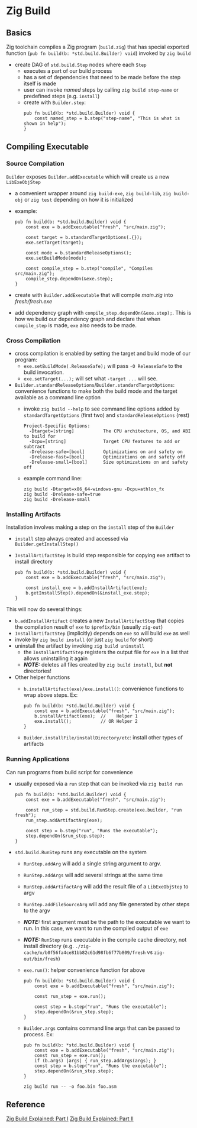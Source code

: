 # Zig Build

## Basics

Zig toolchain compiles a Zig program (`build.zig`) that has special exported function (`pub fn build(b: *std.build.Builder) void`) invoked by `zig build`

* create DAG of `std.build.Step` nodes where each `Step`
  * executes a part of our build process
  * has a set of dependencies that need to be made before the step itself is made
  * user can invoke *named* steps by calling `zig build step-name` or predefined steps (e.g. `install`)
  * create with `Builder.step`:
    ````zig
    pub fn build(b: *std.build.Builder) void {
        const named_step = b.step("step-name", "This is what is shown in help");
    }
    ````

## Compiling Executable

### Source Compilation

`Builder` exposes `Builder.addExecutable` which will create us a new `LibExeObjStep`

* a convenient wrapper around `zig build-exe`, `zig build-lib`, `zig build-obj` or `zig test` depending on how it is initialized

* example:
  
  ````zig
  pub fn build(b: *std.build.Builder) void {
      const exe = b.addExecutable("fresh", "src/main.zig");
  
      const target = b.standardTargetOptions(.{});
      exe.setTarget(target);
  
      const mode = b.standardReleaseOptions();
      exe.setBuildMode(mode);
  
      const compile_step = b.step("compile", "Compiles src/main.zig");
      compile_step.dependOn(&exe.step);
  }
  ````

* create with `Builder.addExecutable` that will compile *main.zig* into *fresh/fresh.exe*

* add dependency graph with `compile_step.dependOn(&exe.step);`. This is how we build our dependency graph and declare that when `compile_step` is made, `exe` also needs to be made.

### Cross Compilation

* cross compilation is enabled by setting the target and build mode of our program:
  * `exe.setBuildMode(.ReleaseSafe);` will pass `-O ReleaseSafe` to the build invocation.
  * `exe.setTarget(...);` will set what `-target ...` will see.
* `Builder.standardReleaseOptions`/`Builder.standardTargetOptions`: convenience functions to make both the build mode and the target available as a command line option
  * invoke `zig build --help` to see command line options added by `standardTargetOptions` (first two) and `standardReleaseOptions` (rest)
    ````zig
    Project-Specific Options:
      -Dtarget=[string]           The CPU architecture, OS, and ABI to build for
      -Dcpu=[string]              Target CPU features to add or subtract
      -Drelease-safe=[bool]       Optimizations on and safety on
      -Drelease-fast=[bool]       Optimizations on and safety off
      -Drelease-small=[bool]      Size optimizations on and safety off
    ````
  
  * example command line:
    ````zig
    zig build -Dtarget=x86_64-windows-gnu -Dcpu=athlon_fx
    zig build -Drelease-safe=true
    zig build -Drelease-small
    ````

### Installing Artifacts

Installation involves making a step on the `install` step of the `Builder`

* `install` step always created and accessed via `Builder.getInstallStep()`

* `InstallArtifactStep` is build step responsible for copying exe artifact to install directory
  
  ````zig
  pub fn build(b: *std.build.Builder) void {
      const exe = b.addExecutable("fresh", "src/main.zig");
  
      const install_exe = b.addInstallArtifact(exe);
      b.getInstallStep().dependOn(&install_exe.step);
  }
  ````

This will now do several things:

* `b.addInstallArtifact` creates a new `InstallArtifactStep` that copies the compilation result of `exe` to `$prefix/bin` (usually `zig-out`)
* `InstallArtifactStep` (implicitly) depends on `exe` so will build `exe` as well
* invoke by `zig build install` (or just `zig build` for short)
* uninstall the artifact by invoking `zig build uninstall`
  * the `InstallArtifactStep` registers the output file for `exe` in a list that allows uninstalling it again
  * ***NOTE:*** deletes all files created by `zig build install`, but **not** directories!
* Other helper functions
  * `b.installArtifact(exe)/exe.install()`: convenience functions to wrap above steps. Ex:
    ````zig
    pub fn build(b: *std.build.Builder) void {
        const exe = b.addExecutable("fresh", "src/main.zig");
        b.installArtifact(exe);  //    Helper 1
        exe.install();           // OR Helper 2
    }
    ````
  
  * `Builder.installFile/installDirectory/etc`: install other types of artifacts

### Running Applications

Can run programs from build script for convenience

* usually exposed via a `run` step that can be invoked via `zig build run`
  
  ````zig
  pub fn build(b: *std.build.Builder) void {
      const exe = b.addExecutable("fresh", "src/main.zig");
  
      const run_step = std.build.RunStep.create(exe.builder, "run fresh");
      run_step.addArtifactArg(exe);
  
      const step = b.step("run", "Runs the executable");
      step.dependOn(&run_step.step);
  }
  ````

* `std.build.RunStep` runs any executable on the system
  
  * `RunStep.addArg` will add a single string argument to argv.
  
  * `RunStep.addArgs` will add several strings at the same time
  
  * `RunStep.addArtifactArg` will add the result file of a `LibExeObjStep` to argv
  
  * `RunStep.addFileSourceArg` will add any file generated by other steps to the argv
  
  * ***NOTE:*** first argument must be the path to the executable we want to run. In this case, we want to run the compiled output of `exe`
  
  * ***NOTE:*** `RunStep` runs executable in the compile cache directory, not install directory (e.g. `./zig-cache/o/b0f56fa4ce81bb82c61d98fb6f77b809/fresh` vs `zig-out/bin/fresh`)
  
  * `exe.run()`: helper convenience function for above
    
    ````zig
    pub fn build(b: *std.build.Builder) void {
        const exe = b.addExecutable("fresh", "src/main.zig");
    
        const run_step = exe.run();
    
        const step = b.step("run", "Runs the executable");
        step.dependOn(&run_step.step);
    }
    ````
  
  * `Builder.args` contains command line args that can be passed to process. Ex:
    
    ````zig
    pub fn build(b: *std.build.Builder) void {
        const exe = b.addExecutable("fresh", "src/main.zig");
        const run_step = exe.run();
        if (b.args) |args| { run_step.addArgs(args); }
        const step = b.step("run", "Runs the executable");
        step.dependOn(&run_step.step);
    }
    ````
    
    ````batch
    zig build run -- -o foo.bin foo.asm
    ````

## Reference

[Zig Build Explained: Part I](https://zig.news/xq/zig-build-explained-part-1-59lf)
[Zig Build Explained: Part II](https://zig.news/xq/zig-build-explained-part-2-1850)
